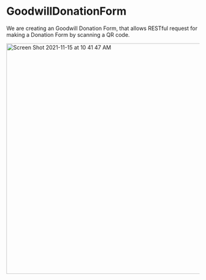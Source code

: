 # GoodwillDonationForm

We are creating an Goodwill Donation Form, that allows RESTful request for making a Donation Form by scanning a QR code.


<img width="602" alt="Screen Shot 2021-11-15 at 10 41 47 AM" src="https://user-images.githubusercontent.com/86671015/141810694-eb0a56de-810f-4941-8b06-d2a82b8a4f9e.png">
